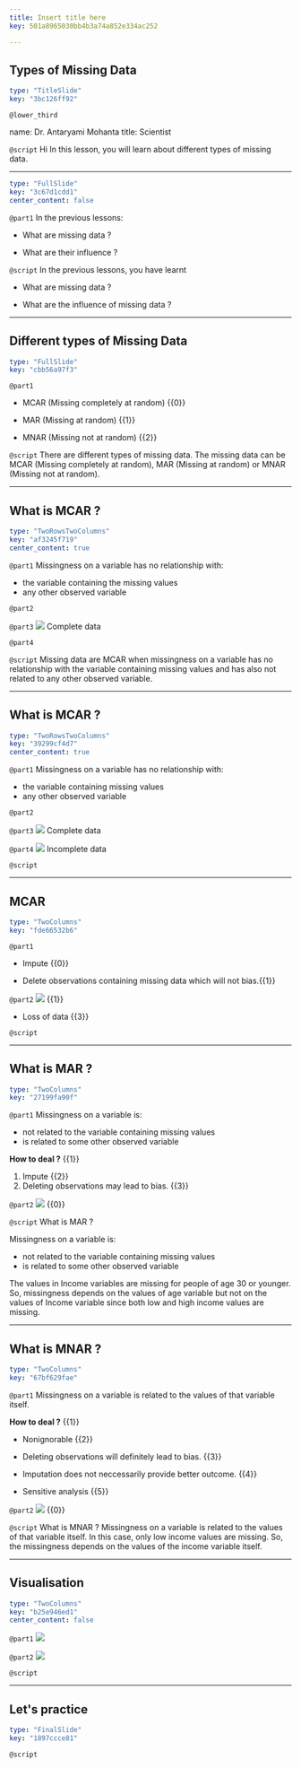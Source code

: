 ```yaml
---
title: Insert title here
key: 501a8965030bb4b3a74a852e334ac252

---
```

## Types of Missing Data

```yaml
type: "TitleSlide"
key: "3bc126ff92"
```

`@lower_third`

name: Dr. Antaryami Mohanta
title: Scientist 


`@script`
Hi 
In this lesson, you will learn about different types of missing data.


---


```yaml
type: "FullSlide"
key: "3c67d1cdd1"
center_content: false
```

`@part1`
In the previous lessons: 

- What are missing data ?

- What are their influence ?


`@script`
In the previous lessons, you have learnt 

- What are missing data ?

- What are the influence of missing data ?


---
## Different types of Missing Data

```yaml
type: "FullSlide"
key: "cbb56a97f3"
```

`@part1`
- MCAR  (Missing completely at random) {{0}}

- MAR   (Missing at random) {{1}}

- MNAR  (Missing not at random) {{2}}


`@script`
There are different types of missing data. The missing data can be MCAR (Missing completely at random), MAR (Missing at random) or MNAR (Missing not at random).


---
## What is MCAR ?

```yaml
type: "TwoRowsTwoColumns"
key: "af3245f719"
center_content: true
```

`@part1`
Missingness on a variable has no relationship with:
- the variable containing the missing values
- any other observed variable


`@part2`



`@part3`
![](https://assets.datacamp.com/production/repositories/4411/datasets/68bf1c7b0fc60ca892559adcd9b8ca4fce73b9dc/complete%20data.jpg)
                    Complete data


`@part4`



`@script`
Missing data are MCAR when missingness on a variable has no relationship with the variable containing missing values and has also not related to any other observed variable.


---
## What is MCAR ?

```yaml
type: "TwoRowsTwoColumns"
key: "39299cf4d7"
center_content: true
```

`@part1`
Missingness on a variable has no relationship with:
- the variable containing missing values
- any other observed variable


`@part2`



`@part3`
![](https://assets.datacamp.com/production/repositories/4411/datasets/68bf1c7b0fc60ca892559adcd9b8ca4fce73b9dc/complete%20data.jpg)
                    Complete data


`@part4`
![](https://assets.datacamp.com/production/repositories/4411/datasets/b0b3643be04c4a191d059341abd2d3205c1fdceb/MCAR.jpg)
Incomplete data


`@script`



---
## MCAR

```yaml
type: "TwoColumns"
key: "fde66532b6"
```

`@part1`
- Impute {{0}}

- Delete observations containing missing data which will not bias.{{1}}


`@part2`
![](https://assets.datacamp.com/production/repositories/4411/datasets/2d4b381fa7d7d70f167d4f413eaafa74e1322721/MCAR1.jpg) {{1}}

- Loss of data {{3}}


`@script`



---
## What is MAR ?

```yaml
type: "TwoColumns"
key: "27199fa90f"
```

`@part1`
Missingness on a variable is:
- not related to the variable containing missing values 
- is related to some other observed variable  


**How to deal ?** {{1}}
1. Impute {{2}}
1. Deleting observations may lead to bias. {{3}}


`@part2`
![](https://assets.datacamp.com/production/repositories/4411/datasets/366de251cf9dc8c0349b4a63f69d64bcfd93cf21/MAR.png) {{0}}


`@script`
What is MAR ?

Missingness on a variable is:
- not related to the variable containing missing values 
- is related to some other observed variable  

The values in Income variables are missing for people of age 30 or younger. So, missingness depends on the values of age variable but not on the values of Income variable since both low and high income values are missing.


---
## What is MNAR ?

```yaml
type: "TwoColumns"
key: "67bf629fae"
```

`@part1`
Missingness on a variable is related to the values of that variable itself. 

**How to deal ?** {{1}}

- Nonignorable {{2}}

- Deleting observations will definitely lead to bias. {{3}}

- Imputation does not neccessarily provide better outcome. {{4}}

- Sensitive analysis {{5}}


`@part2`
![](https://assets.datacamp.com/production/repositories/4411/datasets/73bce43860bda6b2226225d80dc9c3e92d756530/MNAR.png)  {{0}}


`@script`
What is MNAR ? 
Missingness on a variable is related to the values of that variable itself. 
In this case, only low income values are missing. So, the missingness depends on the values of the income variable itself.


---
## Visualisation

```yaml
type: "TwoColumns"
key: "b25e946ed1"
center_content: false
```

`@part1`
![](https://assets.datacamp.com/production/repositories/4411/datasets/9409690171fb2988d124e6d72ed86bf1cf018a91/MCAR_Vis.png)


`@part2`
![](https://assets.datacamp.com/production/repositories/4411/datasets/22774281d87d029f9fb8794ea8919d1f6adf4f3f/MAR_Vis.png)


`@script`



---
## Let's practice

```yaml
type: "FinalSlide"
key: "1897ccce81"
```

`@script`


